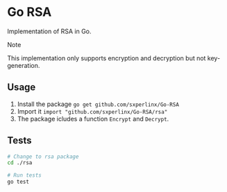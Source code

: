 # Go RSA

Implementation of RSA in Go.

> [!NOTE]
>
> This implementation only supports encryption and decryption but not key-generation.

## Usage

1. Install the package `go get github.com/sxperlinx/Go-RSA`
2. Import it `import "github.com/sxperlinx/Go-RSA/rsa"`
3. The package icludes a function `Encrypt` and `Decrypt`.

## Tests

```sh
# Change to rsa package
cd ./rsa

# Run tests
go test
```
